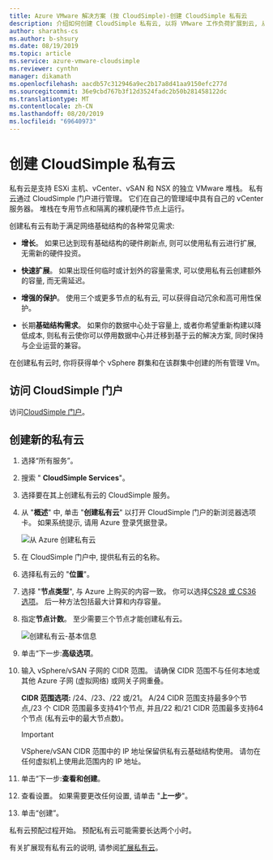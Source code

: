 ```yaml
---
title: Azure VMware 解决方案 (按 CloudSimple)-创建 CloudSimple 私有云
description: 介绍如何创建 CloudSimple 私有云, 以将 VMware 工作负荷扩展到云, 从而提高操作灵活性和连续性
author: sharaths-cs
ms.author: b-shsury
ms.date: 08/19/2019
ms.topic: article
ms.service: azure-vmware-cloudsimple
ms.reviewer: cynthn
manager: dikamath
ms.openlocfilehash: aacdb57c312946a9ec2b17a8d41aa9150efc277d
ms.sourcegitcommit: 36e9cbd767b3f12d3524fadc2b50b281458122dc
ms.translationtype: MT
ms.contentlocale: zh-CN
ms.lasthandoff: 08/20/2019
ms.locfileid: "69640973"
---
```

# <a name="create-a-cloudsimple-private-cloud"></a>创建 CloudSimple 私有云

私有云是支持 ESXi 主机、vCenter、vSAN 和 NSX 的独立 VMware 堆栈。 私有云通过 CloudSimple 门户进行管理。 它们在自己的管理域中具有自己的 vCenter 服务器。 堆栈在专用节点和隔离的裸机硬件节点上运行。

创建私有云有助于满足网络基础结构的各种常见需求:

* **增长**。 如果已达到现有基础结构的硬件刷新点, 则可以使用私有云进行扩展, 无需新的硬件投资。

* **快速扩展**。 如果出现任何临时或计划外的容量需求, 可以使用私有云创建额外的容量, 而无需延迟。

* **增强的保护**。 使用三个或更多节点的私有云, 可以获得自动冗余和高可用性保护。

* 长期**基础结构需求**。 如果你的数据中心处于容量上, 或者你希望重新构建以降低成本, 则私有云使你可以停用数据中心并迁移到基于云的解决方案, 同时保持与企业运营的兼容。

在创建私有云时, 你将获得单个 vSphere 群集和在该群集中创建的所有管理 Vm。

## <a name="access-the-cloudsimple-portal"></a>访问 CloudSimple 门户

访问[CloudSimple 门户](access-cloudsimple-portal.md)。

## <a name="create-a-new-private-cloud"></a>创建新的私有云

1. 选择“所有服务”。
2. 搜索 " **CloudSimple Services**"。
3. 选择要在其上创建私有云的 CloudSimple 服务。
4. 从 "**概述**" 中, 单击 "**创建私有云**" 以打开 CloudSimple 门户的新浏览器选项卡。 如果系统提示, 请用 Azure 登录凭据登录。

    ![从 Azure 创建私有云](media/create-private-cloud-from-azure.png)

5. 在 CloudSimple 门户中, 提供私有云的名称。
6. 选择私有云的 "**位置**"。
7. 选择 "**节点类型**", 与 Azure 上购买的内容一致。  你可以选择[CS28 或 CS36 选项](cloudsimple-node.md#vmware-solution-by-cloudsimple-nodes-sku)。 后一种方法包括最大计算和内存容量。
8. 指定**节点计数**。  至少需要三个节点才能创建私有云。

    ![创建私有云-基本信息](media/create-private-cloud-basic-info.png)

9. 单击“下一步:**高级选项**。
10. 输入 vSphere/vSAN 子网的 CIDR 范围。 请确保 CIDR 范围不与任何本地或其他 Azure 子网 (虚拟网络) 或网关子网重叠。

    **CIDR 范围选项:** /24、/23、/22 或/21。 A/24 CIDR 范围支持最多9个节点,/23 个 CIDR 范围最多支持41个节点, 并且/22 和/21 CIDR 范围最多支持64个节点 (私有云中的最大节点数)。

    > [!IMPORTANT]
    > VSphere/vSAN CIDR 范围中的 IP 地址保留供私有云基础结构使用。  请勿在任何虚拟机上使用此范围内的 IP 地址。

11. 单击“下一步:**查看和创建**。
12. 查看设置。 如果需要更改任何设置, 请单击 "**上一步**"。
13. 单击“创建”。

私有云预配过程开始。 预配私有云可能需要长达两个小时。

有关扩展现有私有云的说明, 请参阅[扩展私有云](expand-private-cloud.md)。
